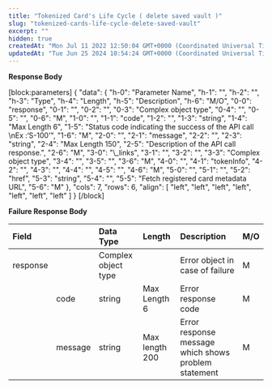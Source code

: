 ```yaml
---
title: "Tokenized Card's Life Cycle ( delete saved vault )"
slug: "tokenized-cards-life-cycle-delete-saved-vault"
excerpt: ""
hidden: true
createdAt: "Mon Jul 11 2022 12:50:04 GMT+0000 (Coordinated Universal Time)"
updatedAt: "Tue Jun 25 2024 10:54:24 GMT+0000 (Coordinated Universal Time)"
---
```

**Response Body** 

[block:parameters]
{
  "data": {
    "h-0": "Parameter Name",
    "h-1": "",
    "h-2": "",
    "h-3": "Type",
    "h-4": "Length",
    "h-5": "Description",
    "h-6": "M/O",
    "0-0": "response",
    "0-1": "",
    "0-2": "",
    "0-3": "Complex object type",
    "0-4": "",
    "0-5": "",
    "0-6": "M",
    "1-0": "",
    "1-1": "code",
    "1-2": "",
    "1-3": "string",
    "1-4": "Max Length 6",
    "1-5": "Status code indicating the success of the API call  \nEx :‘S-100'",
    "1-6": "M",
    "2-0": "",
    "2-1": "message",
    "2-2": "",
    "2-3": "string",
    "2-4": "Max Length 150",
    "2-5": "Description of the API call response.",
    "2-6": "M",
    "3-0": "\\_links",
    "3-1": "",
    "3-2": "",
    "3-3": "Complex object type",
    "3-4": "",
    "3-5": "",
    "3-6": "M",
    "4-0": "",
    "4-1": "tokenInfo",
    "4-2": "",
    "4-3": "",
    "4-4": "",
    "4-5": "",
    "4-6": "M",
    "5-0": "",
    "5-1": "",
    "5-2": "href",
    "5-3": "string",
    "5-4": "",
    "5-5": "Fetch registered card metadata URL",
    "5-6": "M"
  },
  "cols": 7,
  "rows": 6,
  "align": [
    "left",
    "left",
    "left",
    "left",
    "left",
    "left",
    "left"
  ]
}
[/block]


**Failure Response Body** 

| Field    |         | Data Type           | Length         | Description                                          | M/O |
| :------- | :------ | :------------------ | :------------- | :--------------------------------------------------- | :-- |
| response |         | Complex object type |                | Error object in case of failure                      | M   |
|          | code    | string              | Max Length 6   | Error response code                                  | M   |
|          | message | string              | Max length 200 | Error response message which shows problem statement | M   |
